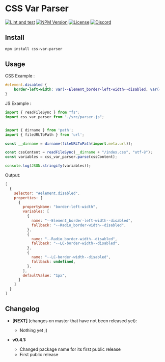 # CSS Var Parser

[![Lint and test](https://github.com/wanadev/css-var-parser/actions/workflows/tests.yml/badge.svg)](https://github.com/wanadev/css-var-parser/actions/workflows/tests.yml)
[![NPM Version](http://img.shields.io/npm/v/css-var-parser.svg?style=flat)](https://www.npmjs.com/package/css-var-parser)
[![License](http://img.shields.io/npm/l/css-var-parser.svg?style=flat)](https://github.com/wanadev/css-var-parser/blob/master/LICENSE)
[![Discord](https://img.shields.io/badge/chat-Discord-8c9eff?logo=discord&logoColor=ffffff)](https://discord.gg/BmUkEdMuFp)

## Install

```sh
npm install css-var-parser
```

## Usage

CSS Example :

```css
#element.disabled {
    border-left-width: var(--Element_border-left-width--disabled, var(--Radio_border-width--disabled, var(--LC-border-width--disabled, 1px)));
}
```

JS Example :

```js
import { readFileSync } from "fs";
import css_var_parser from "./src/parser.js";


import { dirname } from 'path';
import { fileURLToPath } from 'url';

const __dirname = dirname(fileURLToPath(import.meta.url));

const cssContent = readFileSync(__dirname + "/index.css", "utf-8");
const variables = css_var_parser.parse(cssContent);

console.log(JSON.stringify(variables));
```

Output:

```js
[
  {
    selector: "#element.disabled",
    properties: [
      {
        propertyName: "border-left-width",
        variables: [
          {
            name: "--Element_border-left-width--disabled",
            fallback: "--Radio_border-width--disabled",
          },
          {
            name: "--Radio_border-width--disabled",
            fallback: "--LC-border-width--disabled",
          },
          {
            name: "--LC-border-width--disabled",
            fallback: undefined,
          },
        ],
        defaultValue: "1px",
      }
    ]
  }
]
```

## Changelog

* **[NEXT]** (changes on master that have not been released yet):

    * Nothing yet ;)

* **v0.4.1:**

    * Changed package name for its first public release
    * First public release
